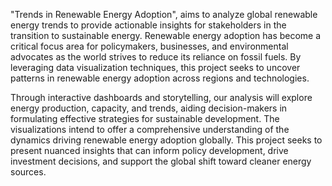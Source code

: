 "Trends in Renewable Energy Adoption", aims to analyze global renewable energy trends to provide actionable insights for stakeholders in the transition to sustainable energy. Renewable energy adoption has become a critical focus area for policymakers, businesses, and environmental advocates as the world strives to reduce its reliance on fossil fuels. By leveraging data visualization techniques, this project seeks to uncover patterns in renewable energy adoption across regions and technologies.

Through interactive dashboards and storytelling, our analysis will explore energy production, capacity, and trends, aiding decision-makers in formulating effective strategies for sustainable development. The visualizations intend to offer a comprehensive understanding of the dynamics driving renewable energy adoption globally. This project seeks to present nuanced insights that can inform policy development, drive investment decisions, and support the global shift toward cleaner energy sources.

